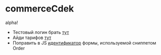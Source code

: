 # commerceCdek
alpha!
<ul>
  <li>Тестовый логин брать <a href="https://confluence.cdek.ru/pages/viewpage.action?pageId=15616129#id-Протоколобменаданными(v1.5)-TestAccount1.5.Тестовыеучетныезаписииихограничения">тут</a></li>
  <li>Айди тарифов <a href="https://confluence.cdek.ru/pages/viewpage.action?pageId=15616129#id-Протоколобменаданными(v1.5)-Приложение1.Услуги(тарифы)ирежимыдоставкиСДЭК">тут</a></li>
  <li>Поправить в JS <a href="https://github.com/0test/commerceCdek/blob/22a5fa73f7e5bc212aa717b7cb4e8a868d3ea3c0/assets/plugins/commerce-cdek/cdek.js#L38">идентификатор</a> формы, используемой сниппетом Order</li>
  </ul>

